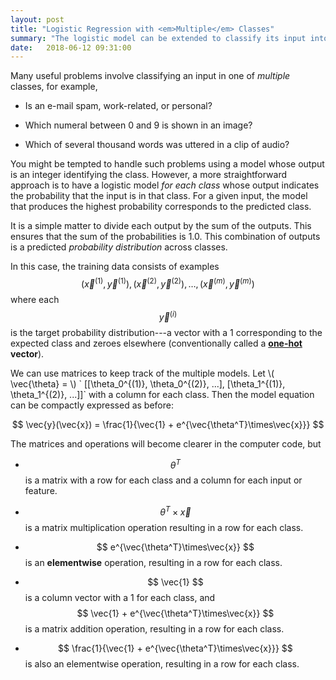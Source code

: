 ```yaml
---
layout: post
title: "Logistic Regression with <em>Multiple</em> Classes"
summary: "The logistic model can be extended to classify its input into one of several classes."
date:   2018-06-12 09:31:00
---
```


Many useful problems involve classifying an input in one of _multiple_ classes,
for example,

* Is an e-mail spam, work-related, or personal?

* Which numeral between 0 and 9 is shown in an image?

* Which of several thousand words was uttered in a clip of audio?

You might be tempted to handle such problems using a model whose output is an
integer identifying the class. However, a more straightforward approach is to
have a logistic model _for each class_ whose output indicates the probability
that the input is in that class. For a given input, the model that produces the
highest probability corresponds to the predicted class.

It is a simple matter to divide each output by the sum of the outputs. This
ensures that the sum of the probabilities is 1.0. This combination of outputs
is a predicted <span id='probability-distribution'>_probability distribution_</span> across classes.

In this case, the training data consists of examples $$ (\vec{x}^{(1)},
\vec{y}^{(1)}), (\vec{x}^{(2)}, \vec{y}^{(2)}), \dots, (\vec{x}^{(m)},
\vec{y}^{(m)}) $$ where each $$ \vec{y}^{(i)} $$ is the target probability
distribution---a vector with a 1 corresponding to the expected class and zeroes
elsewhere (conventionally called a **[one-hot <i class="fa
fa-external-link-alt"></i>](https://en.wikipedia.org/wiki/One-hot) vector**).

We can use matrices to keep track of the multiple models. 
Let \\( \vec{\theta} = \\) \` [[\theta_0^{(1)}, \theta_0^{(2)}, ...], [\theta_1^{(1)}, \theta_1^{(2)}, ...]]\` with a column for each class. Then the model equation can be compactly expressed as before:

$$ \vec{y}(\vec{x}) = \frac{1}{\vec{1} + e^{\vec{\theta^T}\times\vec{x}}} $$

The matrices and operations will become clearer in the computer code, but

* $$ \theta^T $$ is a matrix with a row for each class and a column for each input or
feature.

* $$ \theta^T \times \vec{x} $$ is a matrix multiplication operation resulting
  in a row for each class.

* $$ e^{\vec{\theta^T}\times\vec{x}} $$ is an **elementwise** operation,
resulting in a row for each class.

* $$ \vec{1} $$ is a column vector with a 1 for each class, and $$ \vec{1} +
  e^{\vec{\theta^T}\times\vec{x}} $$ is a matrix addition operation, resulting
  in a row for each class.

* $$ \frac{1}{\vec{1} + e^{\vec{\theta^T}\times\vec{x}}} $$ is also an
elementwise operation, resulting in a row for each class.

